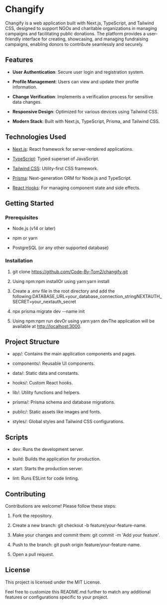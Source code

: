 Changify
========

Changify is a web application built with Next.js, TypeScript, and Tailwind CSS, designed to support NGOs and charitable organizations in managing campaigns and facilitating public donations. The platform provides a user-friendly interface for creating, showcasing, and managing fundraising campaigns, enabling donors to contribute seamlessly and securely.

Features
--------

*   **User Authentication**: Secure user login and registration system.
    
*   **Profile Management**: Users can view and update their profile information.
    
*   **Change Verification**: Implements a verification process for sensitive data changes.
    
*   **Responsive Design**: Optimized for various devices using Tailwind CSS.
    
*   **Modern Stack**: Built with Next.js, TypeScript, Prisma, and Tailwind CSS.
    

Technologies Used
-----------------

*   [Next.js](https://nextjs.org/): React framework for server-rendered applications.
    
*   [TypeScript](https://www.typescriptlang.org/): Typed superset of JavaScript.
    
*   [Tailwind CSS](https://tailwindcss.com/): Utility-first CSS framework.
    
*   [Prisma](https://www.prisma.io/): Next-generation ORM for Node.js and TypeScript.
    
*   [React Hooks](https://reactjs.org/docs/hooks-intro.html): For managing component state and side effects.
    

Getting Started
---------------

### Prerequisites

*   Node.js (v14 or later)
    
*   npm or yarn
    
*   PostgreSQL (or any other supported database)
    

### Installation

1.  git clone https://github.com/Code-By-Tom2/changify.git
    
2.  Using npm:npm installOr using yarn:yarn install
    
3.  Create a .env file in the root directory and add the following:DATABASE\_URL=your\_database\_connection\_stringNEXTAUTH\_SECRET=your\_nextauth\_secret
    
4.  npx prisma migrate dev --name init
    
5.  Using npm:npm run devOr using yarn:yarn devThe application will be available at [http://localhost:3000](http://localhost:3000/).
    

Project Structure
-----------------

*   app/: Contains the main application components and pages.
    
*   components/: Reusable UI components.
    
*   data/: Static data and constants.
    
*   hooks/: Custom React hooks.
    
*   lib/: Utility functions and helpers.
    
*   prisma/: Prisma schema and database migrations.
    
*   public/: Static assets like images and fonts.
    
*   styles/: Global styles and Tailwind CSS configurations.
    

Scripts
-------

*   dev: Runs the development server.
    
*   build: Builds the application for production.
    
*   start: Starts the production server.
    
*   lint: Runs ESLint for code linting.
    

Contributing
------------

Contributions are welcome! Please follow these steps:

1.  Fork the repository.
    
2.  Create a new branch: git checkout -b feature/your-feature-name.
    
3.  Make your changes and commit them: git commit -m 'Add your feature'.
    
4.  Push to the branch: git push origin feature/your-feature-name.
    
5.  Open a pull request.
    

License
-------

This project is licensed under the MIT License.

Feel free to customize this README.md further to match any additional features or configurations specific to your project.